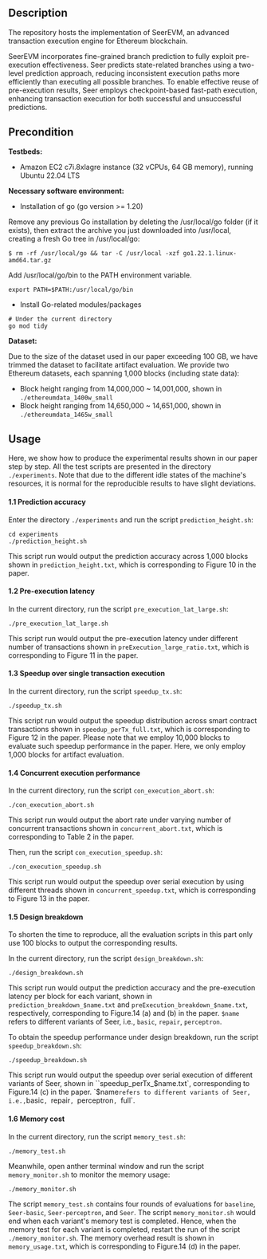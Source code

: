 ## Description
The repository hosts the implementation of SeerEVM, an advanced transaction execution engine for Ethereum blockchain.

SeerEVM incorporates fine-grained branch prediction to fully exploit pre-execution effectiveness. Seer predicts state-related branches using a two-level prediction approach, reducing inconsistent execution paths more efficiently than executing all possible branches. To enable effective reuse of pre-execution results, Seer employs checkpoint-based fast-path execution, enhancing transaction execution for both successful and unsuccessful predictions.

## Precondition

**Testbeds:** 

- Amazon EC2 c7i.8xlagre instance (32 vCPUs, 64 GB memory), running Ubuntu 22.04 LTS

**Necessary software environment:**

- Installation of go (go version >= 1.20)

Remove any previous Go installation by deleting the /usr/local/go folder (if it exists), then extract the archive you just downloaded into /usr/local, creating a fresh Go tree in /usr/local/go:

```shell script
$ rm -rf /usr/local/go && tar -C /usr/local -xzf go1.22.1.linux-amd64.tar.gz
```

Add /usr/local/go/bin to the PATH environment variable.

```shell script
export PATH=$PATH:/usr/local/go/bin
```

- Install Go-related modules/packages

```shell script
# Under the current directory
go mod tidy
```

**Dataset:**

Due to the size of the dataset used in our paper exceeding 100 GB, we have trimmed the dataset to facilitate artifact evaluation. We provide two Ethereum datasets, each spanning 1,000 blocks (including state data):

- Block height ranging from 14,000,000 ~ 14,001,000, shown in `./ethereumdata_1400w_small`
- Block height ranging from 14,650,000 ~ 14,651,000, shown in `./ethereumdata_1465w_small`

## Usage

Here, we show how to produce the experimental results shown in our paper step by step. All the test scripts are presented in the directory `./experiments`. Note that due to the different idle states of the machine's resources, it is normal for the reproducible results to have slight deviations. 

#### 1.1 Prediction accuracy

Enter the directory `./experiments` and run the script `prediction_height.sh`:

```shell script
cd experiments
./prediction_height.sh
```

This script run would output the prediction accuracy across 1,000 blocks shown in `prediction_height.txt`, which is corresponding to Figure 10 in the paper.

#### 1.2 Pre-execution latency

In the current directory, run the script `pre_execution_lat_large.sh`:

```shell script
./pre_execution_lat_large.sh
```

This script run would output the pre-execution latency under different number of transactions shown in `preExecution_large_ratio.txt`, which is corresponding to Figure 11 in the paper.

#### 1.3 Speedup over single transaction execution

In the current directory, run the script `speedup_tx.sh`:

```shell script
./speedup_tx.sh
```

This script run would output the speedup distribution across smart contract transactions shown in `speedup_perTx_full.txt`, which is corresponding to Figure 12 in the paper. Please note that we employ 10,000 blocks to evaluate such speedup performance in the paper. Here, we only employ 1,000 blocks for artifact evaluation. 

#### 1.4 Concurrent execution performance

In the current directory, run the script `con_execution_abort.sh`:

```shell script
./con_execution_abort.sh
```

This script run would output the abort rate under varying number of concurrent transactions shown in `concurrent_abort.txt`, which is corresponding to Table 2 in the paper. 

Then, run the script `con_execution_speedup.sh`:

```shell script
./con_execution_speedup.sh
```

This script run would output the speedup over serial execution by using different threads shown in `concurrent_speedup.txt`, which is corresponding to Figure 13 in the paper. 

#### 1.5 Design breakdown

To shorten the time to reproduce, all the evaluation scripts in this part only use 100 blocks to output the corresponding results.

In the current directory, run the script `design_breakdown.sh`:

```shell script
./design_breakdown.sh
```

This script run would output the prediction accuracy and the pre-execution latency per block for each variant, shown in `prediction_breakdown_$name.txt` and `preExecution_breakdown_$name.txt`, respectively, corresponding to Figure.14 (a) and (b) in the paper. `$name` refers to different variants of Seer, i.e., `basic`, `repair`, `perceptron`. 

To obtain the speedup performance under design breakdown, run the script `speedup_breakdown.sh`:

```shell script
./speedup_breakdown.sh
```

This script run would output the speedup over serial execution of different variants of Seer, shown in ``speedup_perTx_$name.txt`, corresponding to Figure.14 (c) in the paper. `$name` refers to different variants of Seer, i.e., `basic`, `repair`, `perceptron`, `full`. 

#### 1.6 Memory cost

In the current directory, run the script `memory_test.sh`:

```shell script
./memory_test.sh
```

Meanwhile, open anther terminal window and run the script `memory_monitor.sh` to monitor the memory usage:

```shell script
./memory_monitor.sh
```

 The script `memory_test.sh` contains four rounds of evaluations for `baseline`, `Seer-basic`, `Seer-perceptron`, and `Seer`. The script `memory_monitor.sh` would end when each variant's memory test is completed. Hence,  when the memory test for each variant is completed, restart the run of the script `./memory_monitor.sh`. The memory overhead result is shown in `memory_usage.txt`, which is corresponding to Figure.14 (d) in the paper.
